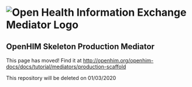 # ![Open Health Information Exchange Mediator Logo](images/openhimLogoGreen.svg)

## **OpenHIM Skeleton Production Mediator**

This page has moved! Find it at <http://openhim.org/openhim-docs/docs/tutorial/mediators/production-scaffold>

This repository will be deleted on 01/03/2020
